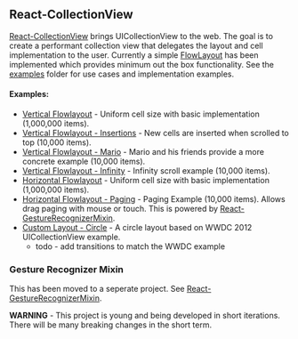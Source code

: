## React-CollectionView
[React-CollectionView](http://github.com/davidmfreese/React-CollectionView) brings UICollectionView to the web.  The goal is to create a performant collection view that delegates the layout and cell implementation to the user. Currently a simple [FlowLayout](http://github.com/davidmfreese/React-CollectionView/tree/master/src/react/Layout/FlowLayout) has been implemented which provides minimum out the box functionality. See the [examples](http://github.com/davidmfreese/React-CollectionView/tree/master/examples) folder for use cases and implementation examples. 

#### Examples:
* [Vertical Flowlayout](http://github.com/davidmfreese/React-CollectionView/tree/master/examples/flowlayout-vertical) - Uniform cell size with basic implementation (1,000,000 items).
* [Vertical Flowlayout - Insertions](http://github.com/davidmfreese/React-CollectionView/tree/master/examples/flowlayout-vertical-insertions) - New cells are inserted when scrolled to top (10,000 items).
* [Vertical Flowlayout - Mario](http://github.com/davidmfreese/React-CollectionView/tree/master/examples/flowlayout-vertical-mario) - Mario and his friends provide a more concrete example (10,000 items).
* [Vertical Flowlayout - Infinity](http://github.com/davidmfreese/React-CollectionView/tree/master/examples/flowlayout-vertical-infinity) - Infinity scroll example (10,000 items).
* [Horizontal Flowlayout](https://github.com/davidmfreese/React-CollectionView/tree/master/examples/flowlayout-horizontal) - Uniform cell size with basic implementation (1,000,000 items).
* [Horizontal Flowlayout - Paging](http://github.com/davidmfreese/React-CollectionView/tree/master/examples/flowlayout-horizontal-paging) - Paging Example (10,000 items).  Allows drag paging with mouse or touch.  This is powered by [React-GestureRecognizerMixin](http://github.com/davidmfreese/React-GestureRecognizerMixin).
* [Custom Layout - Circle](http://github.com/davidmfreese/React-CollectionView/tree/master/examples/flowlayout-vertical-insertions) - A circle layout based on WWDC 2012 UICollectionView example.
  * todo - add transitions to match the WWDC example

### Gesture Recognizer Mixin
This has been moved to a seperate project.  See [React-GestureRecognizerMixin](http://github.com/davidmfreese/React-GestureRecognizerMixin).

**WARNING** - This project is young and being developed in short iterations.  There will be many breaking changes in the short term.  
